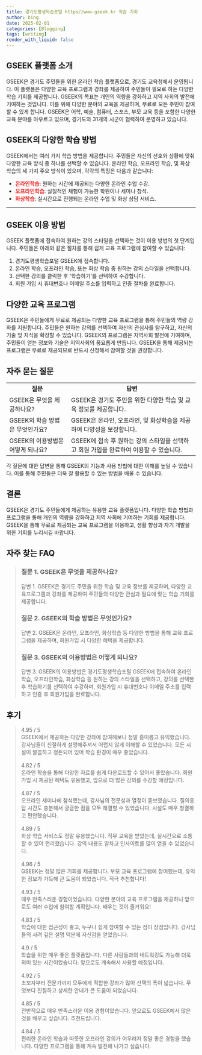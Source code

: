 ```yaml
---
title: 경기도평생학습포털 https//www.gseek.kr 학습 기회
author: bing
date: 2025-02-01
categories: [Blogging]
tags: [writing]
render_with_liquid: false
---
```



<h2 id="GSEEK_소개">GSEEK 플랫폼 소개</h2>

<p>GSEEK은 경기도 주민들을 위한 온라인 학습 플랫폼으로, 경기도 교육청에서 운영됩니다. 이 플랫폼은 다양한 교육 프로그램과 강좌를 제공하여 주민들이 필요로 하는 다양한 학습 기회를 제공합니다. GSEEK의 목표는 개인의 역량을 강화하고 지역 사회의 발전에 기여하는 것입니다. 이를 위해 다양한 분야의 교육을 제공하며, 무료로 모든 주민이 참여할 수 있게 합니다. GSEEK은 어학, 예술, 컴퓨터, 스포츠, 부모 교육 등을 포함한 다양한 교육 분야를 아우르고 있으며, 경기도와 31개의 시군이 협력하여 운영하고 있습니다. </p>

<h2 id="GSEEK_학습_방법">GSEEK의 다양한 학습 방법</h2>

<p>GSEEK에서는 여러 가지 학습 방법을 제공합니다. 주민들은 자신의 선호와 상황에 맞춰 다양한 교육 방식 중 하나를 선택할 수 있습니다. 온라인 학습, 오프라인 학습, 및 화상 학습의 세 가지 주요 방식이 있으며, 각각의 특징은 다음과 같습니다:</p>

<ul>
    <li><b><span style="color: #ee2323;">온라인학습</span></b>: 원하는 시간에 제공되는 다양한 온라인 수업 수강.</li>
    <li><b><span style="color: #ee2323;">오프라인학습</span></b>: 실질적인 체험이 가능한 학원이나 세미나 참석.</li>
    <li><b><span style="color: #ee2323;">화상학습</span></b>: 실시간으로 진행되는 온라인 수업 및 화상 상담 서비스.</li>
</ul>

<hr />

<h2 id="GSEEK_이용_방법">GSEEK 이용 방법</h2>

<p>GSEEK 플랫폼에 접속하여 원하는 강의 스타일을 선택하는 것이 이용 방법의 첫 단계입니다. 주민들은 아래와 같은 절차를 통해 쉽게 교육 프로그램에 참여할 수 있습니다:</p>

<ol>
    <li>경기도평생학습포털 GSEEK에 접속합니다.</li>
    <li>온라인 학습, 오프라인 학습, 또는 화상 학습 중 원하는 강의 스타일을 선택합니다.</li>
    <li>선택한 강의를 클릭한 후 '학습하기'를 선택하여 수강합니다.</li>
    <li>회원 가입 시 휴대번호나 이메일 주소를 입력하고 인증 절차를 완료합니다.</li>
</ol>

<h2 id="다양한_교육_프로그램">다양한 교육 프로그램</h2>

<p>GSEEK은 주민들에게 무료로 제공되는 다양한 교육 프로그램을 통해 주민들의 역량 강화를 지원합니다. 주민들은 원하는 강의를 선택하여 자신의 관심사를 탐구하고, 자신의 기술 및 지식을 확장할 수 있습니다. GSEEK의 프로그램은 지역사회 발전에 기여하며, 주민들이 얻는 정보와 기술은 지역사회의 풍요롭게 만듭니다. GSEEK을 통해 제공되는 프로그램은 무료로 제공되므로 반드시 신청해서 참여할 것을 권장합니다.</p>

<h2 id="자주_묻는_질문">자주 묻는 질문</h2>

<table>
    <tr>
        <td style="text-align: center; height: 17px;"><b>질문</b></td>
        <td style="text-align: center; height: 17px;"><b>답변</b></td>
    </tr>
    <tr>
        <td>GSEEK은 무엇을 제공하나요?</td>
        <td>GSEEK은 경기도 주민을 위한 다양한 학습 및 교육 정보를 제공합니다.</td>
    </tr>
    <tr>
        <td>GSEEK의 학습 방법은 무엇인가요?</td>
        <td>GSEEK은 온라인, 오프라인, 및 화상학습을 제공하여 다양성을 보장합니다.</td>
    </tr>
    <tr>
        <td>GSEEK의 이용방법은 어떻게 되나요?</td>
        <td>GSEEK에 접속 후 원하는 강의 스타일을 선택하고 회원 가입을 완료하여 이용할 수 있습니다.</td>
    </tr>
</table>

<p>각 질문에 대한 답변을 통해 GSEEK의 기능과 사용 방법에 대한 이해를 높일 수 있습니다. 이를 통해 주민들은 더욱 잘 활용할 수 있는 방법을 배울 수 있습니다.</p>

<h2 id="결론">결론</h2>

<p>GSEEK은 경기도 주민들에게 제공하는 유용한 교육 플랫폼입니다. 다양한 학습 방법과 프로그램을 통해 개인의 역량을 강화하고 지역 사회에 기여하는 기회를 제공합니다. GSEEK을 통해 무료로 제공되는 교육 프로그램을 이용하고, 생활 향상과 자기 개발을 위한 기회를 누리시길 바랍니다.</p>


<h2 id='자주_찾는_FAQ'>자주 찾는 FAQ</h2>
<div itemscope="" itemtype="https://schema.org/FAQPage"> 
<blockquote> 
<div itemscope="" itemprop="mainEntity" itemtype="https://schema.org/Question"> 
<h3 itemprop="name">질문 1. GSEEK은 무엇을 제공하나요?</h3> 
<div itemscope="" itemprop="acceptedAnswer" itemtype="https://schema.org/Answer"> 
<span itemprop="text"> 
<p>답변 1. GSEEK은 경기도 주민을 위한 학습 및 교육 정보를 제공하며, 다양한 교육프로그램과 강좌를 제공하여 주민들의 다양한 관심과 필요에 맞는 학습 기회를 제공합니다.</p> 
</span> 
</div> 
</div> 

<div itemscope="" itemprop="mainEntity" itemtype="https://schema.org/Question"> 
<h3 itemprop="name">질문 2. GSEEK의 학습 방법은 무엇인가요?</h3> 
<div itemscope="" itemprop="acceptedAnswer" itemtype="https://schema.org/Answer"> 
<span itemprop="text"> 
<p>답변 2. GSEEK은 온라인, 오프라인, 화상학습 등 다양한 방법을 통해 교육 프로그램을 제공하며, 회원가입 시 다양한 혜택을 제공합니다.</p> 
</span> 
</div> 
</div> 

<div itemscope="" itemprop="mainEntity" itemtype="https://schema.org/Question"> 
<h3 itemprop="name">질문 3. GSEEK의 이용방법은 어떻게 되나요?</h3> 
<div itemscope="" itemprop="acceptedAnswer" itemtype="https://schema.org/Answer"> 
<span itemprop="text"> 
<p>답변 3. GSEEK의 이용방법은 경기도평생학습포털 GSEEK에 접속하여 온라인학습, 오프라인학습, 화상학습 등 원하는 강의 스타일을 선택하고, 강의를 선택한 후 학습하기를 선택하여 수강하며, 회원가입 시 휴대번호나 이메일 주소를 입력하고 인증 후 회원가입을 완료합니다.</p> 
</span> 
</div> 
</div> 
</blockquote> 
</div>
<h2 id='후기'>후기</h2>
<div itemscope itemtype="https://schema.org/Product">
  <blockquote>
  <div itemprop="review" itemscope itemtype="https://schema.org/Review">
      <div itemprop="reviewRating" itemscope itemtype="https://schema.org/Rating"> <span itemprop="ratingValue">4.95</span> / <span itemprop="bestRating">5</span> </div>
      <span itemprop="reviewBody">GSEEK에서 제공하는 다양한 강좌에 참여해보니 정말 흥미롭고 유익했습니다. 강사님들이 친절하게 설명해주셔서 어렵지 않게 이해할 수 있었습니다. 모든 시설이 깔끔하고 정돈되어 있어 학습 환경이 매우 좋았습니다.</span>
  </div>
  <br>
  <div itemprop="review" itemscope itemtype="https://schema.org/Review">
      <div itemprop="reviewRating" itemscope itemtype="https://schema.org/Rating"> <span itemprop="ratingValue">4.82</span> / <span itemprop="bestRating">5</span> </div>
      <span itemprop="reviewBody">온라인 학습을 통해 다양한 자료를 쉽게 다운로드할 수 있어서 좋았습니다. 회원가입 시 제공된 혜택도 유용했고, 앞으로 더 많은 강의를 수강할 예정입니다.</span>
  </div>
  <br>
  <div itemprop="review" itemscope itemtype="https://schema.org/Review">
      <div itemprop="reviewRating" itemscope itemtype="https://schema.org/Rating"> <span itemprop="ratingValue">4.87</span> / <span itemprop="bestRating">5</span> </div>
      <span itemprop="reviewBody">오프라인 세미나에 참석했는데, 강사님의 전문성과 열정이 돋보였습니다. 질의응답 시간도 충분해서 궁금한 점을 모두 해결할 수 있었습니다. 시설도 매우 청결하고 편안했습니다.</span>
  </div>
  <br>
  <div itemprop="review" itemscope itemtype="https://schema.org/Review">
      <div itemprop="reviewRating" itemscope itemtype="https://schema.org/Rating"> <span itemprop="ratingValue">4.89</span> / <span itemprop="bestRating">5</span> </div>
      <span itemprop="reviewBody">화상 학습 서비스도 정말 유용했습니다. 직무 교육을 받았는데, 실시간으로 소통할 수 있어 편리했습니다. 강의 내용도 알차고 인사이트를 많이 얻을 수 있었습니다.</span>
  </div>
  <br>
  <div itemprop="review" itemscope itemtype="https://schema.org/Review">
      <div itemprop="reviewRating" itemscope itemtype="https://schema.org/Rating"> <span itemprop="ratingValue">4.96</span> / <span itemprop="bestRating">5</span> </div>
      <span itemprop="reviewBody">GSEEK는 정말 많은 기회를 제공합니다. 부모 교육 프로그램에 참여했는데, 유익한 정보가 가득해 큰 도움이 되었습니다. 적극 추천합니다!</span>
  </div>
  <br>
  <div itemprop="review" itemscope itemtype="https://schema.org/Review">
      <div itemprop="reviewRating" itemscope itemtype="https://schema.org/Rating"> <span itemprop="ratingValue">4.93</span> / <span itemprop="bestRating">5</span> </div>
      <span itemprop="reviewBody">매우 만족스러운 경험이었습니다. 다양한 분야의 교육 프로그램을 제공하니 앞으로도 여러 수업에 참여할 계획입니다. 배우는 것이 즐거워요!</span>
  </div>
  <br>
  <div itemprop="review" itemscope itemtype="https://schema.org/Review">
      <div itemprop="reviewRating" itemscope itemtype="https://schema.org/Rating"> <span itemprop="ratingValue">4.83</span> / <span itemprop="bestRating">5</span> </div>
      <span itemprop="reviewBody">학습에 대한 접근성이 좋고, 누구나 쉽게 참여할 수 있는 점이 장점입니다. 강사님들의 사려 깊은 설명 덕분에 자신감을 얻었습니다.</span>
  </div>
  <br>
  <div itemprop="review" itemscope itemtype="https://schema.org/Review">
      <div itemprop="reviewRating" itemscope itemtype="https://schema.org/Rating"> <span itemprop="ratingValue">4.9</span> / <span itemprop="bestRating">5</span> </div>
      <span itemprop="reviewBody">학습을 위한 매우 좋은 플랫폼입니다. 다른 사람들과의 네트워킹도 가능해 더욱 의미 있는 시간이었습니다. 앞으로도 계속해서 사용할 예정입니다.</span>
  </div>
  <br>
  <div itemprop="review" itemscope itemtype="https://schema.org/Review">
      <div itemprop="reviewRating" itemscope itemtype="https://schema.org/Rating"> <span itemprop="ratingValue">4.92</span> / <span itemprop="bestRating">5</span> </div>
      <span itemprop="reviewBody">초보자부터 전문가까지 모두에게 적합한 강좌가 많아 선택의 폭이 넓습니다. 무엇보다 친절하고 상세한 안내가 큰 도움이 되었습니다.</span>
  </div>
  <br>
  <div itemprop="review" itemscope itemtype="https://schema.org/Review">
      <div itemprop="reviewRating" itemscope itemtype="https://schema.org/Rating"> <span itemprop="ratingValue">4.85</span> / <span itemprop="bestRating">5</span> </div>
      <span itemprop="reviewBody">전반적으로 매우 만족스러운 이용 경험이었습니다. 앞으로도 GSEEK에서 많은 것을 배우고 싶습니다. 추천드립니다.</span>
  </div>
  <br>
  <div itemprop="review" itemscope itemtype="https://schema.org/Review">
      <div itemprop="reviewRating" itemscope itemtype="https://schema.org/Rating"> <span itemprop="ratingValue">4.84</span> / <span itemprop="bestRating">5</span> </div>
      <span itemprop="reviewBody">편리한 온라인 학습과 따뜻한 오프라인 강의가 어우러져 정말 좋은 경험을 했습니다. 다양한 프로그램을 통해 계속 발전해 나가고 싶습니다.</span>
  </div>
  </blockquote>
</div>
